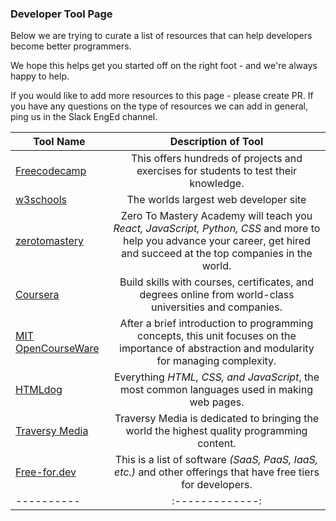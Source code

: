 ### Developer Tool Page
Below we are trying to curate a list of resources that can help developers become better programmers.

We hope this helps get you started off on the right foot - and we're always happy to help. 

If you would like to add more resources to this page - please create PR. If you have any questions on the type of resources
we can add in general, ping us in the Slack EngEd channel.

| Tool Name |   Description of Tool  | 
|----------|:-------------:|
|[Freecodecamp](https://www.freecodecamp.org/)|This offers hundreds of projects and exercises for students to test their knowledge.|
|[w3schools](https://www.w3schools.com/)|The worlds largest web developer site|
|[zerotomastery](https://zerotomastery.io/resources/)|Zero To Mastery Academy will teach you *React, JavaScript, Python, CSS* and more to help you advance your career, get hired and succeed at the top companies in the world.|
|[Coursera](https://www.coursera.org/)|Build skills with courses, certificates, and degrees online from world-class universities and companies.|
|[MIT OpenCourseWare](https://ocw.mit.edu/courses/electrical-engineering-and-computer-science/6-01sc-introduction-to-electrical-engineering-and-computer-science-i-spring-2011/unit-1-software-engineering/)|After a brief introduction to programming concepts, this unit focuses on the importance of abstraction and modularity for managing complexity.|
|[HTMLdog](https://www.htmldog.com/)|Everything *HTML, CSS, and JavaScript*, the most common languages used in making web pages.|
|[Traversy Media](https://www.traversymedia.com/)|Traversy Media is dedicated to bringing the world the highest quality programming content.|
|[Free-for.dev](https://free-for.dev/#/)|This is a list of software *(SaaS, PaaS, IaaS, etc.)* and other offerings that have free tiers for developers.|
|----------|:-------------:|

